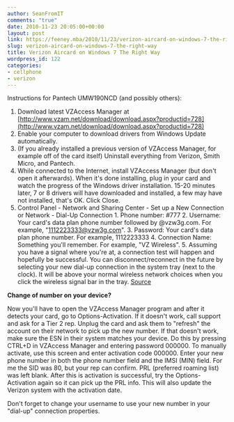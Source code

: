```yaml
---
author: SeanFromIT
comments: "true"
date: 2010-11-23 20:05:00+00:00
layout: post
link: https://feeney.mba/2010/11/23/verizon-aircard-on-windows-7-the-right-way/
slug: verizon-aircard-on-windows-7-the-right-way
title: Verizon Aircard on Windows 7 The Right Way
wordpress_id: 122
categories:
- cellphone
- verizon
---
```


Instructions for Pantech UMW190NCD (and possibly others):  


  1. Download latest VZAccess Manager at [http://www.vzam.net/download/download.aspx?productid=728](http://www.vzam.net/download/download.aspx?productid=728)
  2. Enable your computer to download drivers from Windows Update automatically.
  3. (If you already installed a previous version of VZAccess Manager, for example off of the card itself) Uninstall everything from Verizon, Smith Micro, and Pantech.
  4. While connected to the Internet, install VZAccess Manager (but don't open it afterwards). When it's done installing, plug in your card and watch the progress of the Windows driver installation. 15-20 minutes later, 7 or 8 drivers will have downloaded and installed, a few may have not installed, that's OK. Click Close.
  5. Control Panel - Network and Sharing Center - Set up a New Connection or Network - Dial-Up Connection
    1. Phone number: #777
    2. Username: Your card's data plan phone number followed by @vzw3g.com.  For example, "1112223333@vzw3g.com".
    3. Password: Your card's data plan phone number. For example, 1112223333
    4. Connection Name: Something you'll remember. For example, "VZ Wireless".
    5. Assuming you have a signal where you're at, a connection test will happen and hopefully be successful. You can disconnect/reconnect in the future by selecting your new dial-up connection in the system tray (next to the clock). It will be above your normal wireless network choices when you click the wireless signal bar in the tray.
[Source](http://phones.verizonwireless.com/droid/community/viewThread.aspx?id=156544&category=apps)  
  
**Change of number on your device?**  
  
Now you'll have to open the VZAccess Manager program and after it detects your card, go to Options-Activation. If it doesn't work, call support and ask for a Tier 2 rep. Unplug the card and ask them to "refresh" the account on their network to pick up the new number. If that doesn't work, make sure the ESN in their system matches your device. Do this by pressing CTRL+D in VZAccess Manager and entering password 000000.  To manually activate, use this screen and enter activation code 000000. Enter your new phone number in both the phone number field and the IMSI (MIN) field. For me the SID was 80, but your rep can confirm. PRL (preferred roaming list) was left blank. After this is activation is successful, try the Options-Activation again so it can pick up the PRL info. This will also update the Verizon system with the activation date.  
  
Don't forget to change your username to use your new number in your "dial-up" connection properties.  

